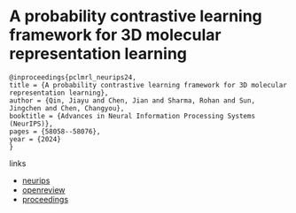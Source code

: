 # A probability contrastive learning framework for 3D molecular representation learning

```
@inproceedings{pclmrl_neurips24,
title = {A probability contrastive learning framework for 3D molecular representation learning},
author = {Qin, Jiayu and Chen, Jian and Sharma, Rohan and Sun, Jingchen and Chen, Changyou},
booktitle = {Advances in Neural Information Processing Systems (NeurIPS)},
pages = {58058--58076},
year = {2024}
}
```

links
- [neurips](https://nips.cc/Conferences/2024/Schedule?showEvent=95825)
- [openreview](https://openreview.net/forum?id=HYiR6tGQPv)
- [proceedings](https://papers.nips.cc//paper_files/paper/2024/hash/6adaf0cbeba11705d4ea67a62044f63d-Abstract-Conference.html)
